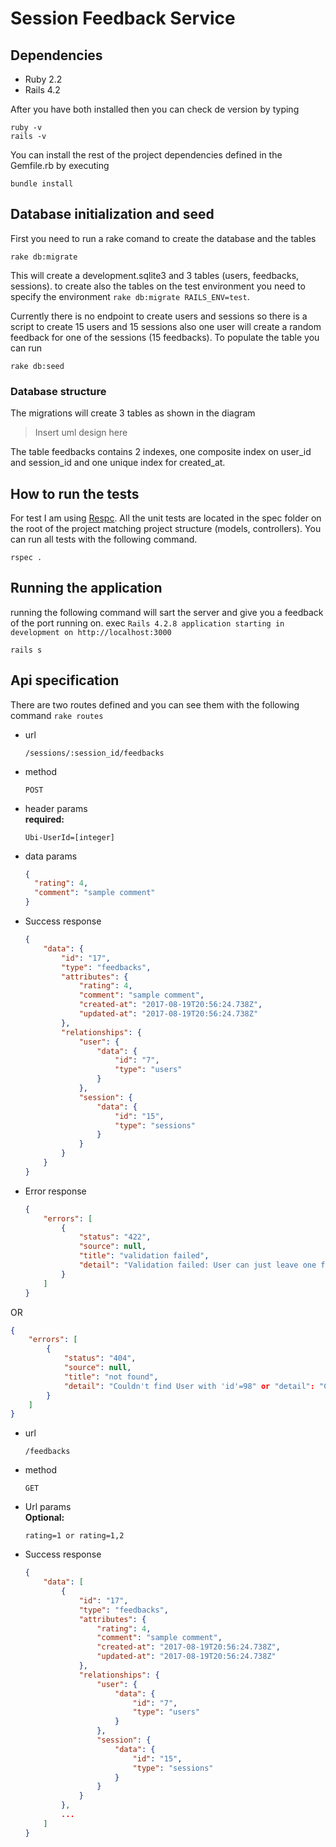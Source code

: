 # Session Feedback Service

## Dependencies

* Ruby 2.2
* Rails 4.2

After you have both installed then you can check de version by typing
```
ruby -v
rails -v
```

You can install the rest of the project dependencies defined in the Gemfile.rb by executing
```
bundle install
```

## Database initialization and seed

First you need to run a rake comand to create the database and the tables
```
rake db:migrate
```
This will create a development.sqlite3 and 3 tables (users, feedbacks, sessions). to create also the tables on the test environment you need to specify the environment ```rake db:migrate RAILS_ENV=test```.

Currently there is no endpoint to create users and sessions so there is a script to create 15 users and 15 sessions also one user will create a random feedback for one of the sessions (15 feedbacks). To populate the table you can run
```
rake db:seed
```
### Database structure

The migrations will create 3 tables as shown in the diagram

> Insert uml design here

The table feedbacks contains 2 indexes, one composite index on user_id and session_id and one unique index for created_at.

## How to run the tests

For test I am using [Respc](http://rspec.info/). All the unit tests are located in the spec folder on the root of the project matching project structure (models, controllers). You can run all tests with the following command.
```
rspec .
```

## Running the application
running the following command will sart the server and give you a feedback of the port running on. exec `Rails 4.2.8 application starting in development on http://localhost:3000`
```
rails s
```

## Api specification

There are two routes defined and you can see them with the following command `rake routes`
* url
  ```
  /sessions/:session_id/feedbacks
  ```
* method
  ```
  POST
  ```
* header params<br />
  **required:**
  ```
  Ubi-UserId=[integer]
  ```
* data params
  ```json
  {
    "rating": 4,
    "comment": "sample comment"
  }
  ``` 
* Success response
  ```json
  {
      "data": {
          "id": "17",
          "type": "feedbacks",
          "attributes": {
              "rating": 4,
              "comment": "sample comment",
              "created-at": "2017-08-19T20:56:24.738Z",
              "updated-at": "2017-08-19T20:56:24.738Z"
          },
          "relationships": {
              "user": {
                  "data": {
                      "id": "7",
                      "type": "users"
                  }
              },
              "session": {
                  "data": {
                      "id": "15",
                      "type": "sessions"
                  }
              }
          }
      }
  }
  ```
* Error response
  ```json
  {
      "errors": [
          {
              "status": "422",
              "source": null,
              "title": "validation failed",
              "detail": "Validation failed: User can just leave one feeback per session"
          }
      ]
  }
  ```
OR
  ```json
  {
      "errors": [
          {
              "status": "404",
              "source": null,
              "title": "not found",
              "detail": "Couldn't find User with 'id'=98" or "detail": "Couldn't find Session with 'id'=98"
          }
      ]
  }
  ```

* url
  ```
  /feedbacks
  ```
* method
  ```
  GET
  ```
* Url params<br />
  **Optional:**
  ```
  rating=1 or rating=1,2
  ```
* Success response
  ```json
  {
      "data": [
          {
              "id": "17",
              "type": "feedbacks",
              "attributes": {
                  "rating": 4,
                  "comment": "sample comment",
                  "created-at": "2017-08-19T20:56:24.738Z",
                  "updated-at": "2017-08-19T20:56:24.738Z"
              },
              "relationships": {
                  "user": {
                      "data": {
                          "id": "7",
                          "type": "users"
                      }
                  },
                  "session": {
                      "data": {
                          "id": "15",
                          "type": "sessions"
                      }
                  }
              }
          },
          ...
      ]
  }
  ```

